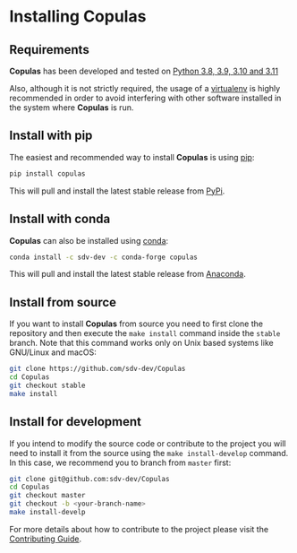 # Installing Copulas

## Requirements

**Copulas** has been developed and tested on
[Python 3.8, 3.9, 3.10 and 3.11](https://www.python.org/downloads/)

Also, although it is not strictly required, the usage of a [virtualenv](
https://virtualenv.pypa.io/en/latest/) is highly recommended in order to avoid
interfering with other software installed in the system where **Copulas** is run.

## Install with pip

The easiest and recommended way to install **Copulas** is using [pip](
https://pip.pypa.io/en/stable/):

```bash
pip install copulas
```

This will pull and install the latest stable release from [PyPi](https://pypi.org/).

## Install with conda

**Copulas** can also be installed using [conda](https://docs.conda.io/en/latest/):

```bash
conda install -c sdv-dev -c conda-forge copulas
```

This will pull and install the latest stable release from [Anaconda](https://anaconda.org/).

## Install from source

If you want to install **Copulas** from source you need to first clone the repository
and then execute the `make install` command inside the `stable` branch. Note that this
command works only on Unix based systems like GNU/Linux and macOS:

```bash
git clone https://github.com/sdv-dev/Copulas
cd Copulas
git checkout stable
make install
```

## Install for development

If you intend to modify the source code or contribute to the project you will need to
install it from the source using the `make install-develop` command. In this case, we
recommend you to branch from `master` first:

```bash
git clone git@github.com:sdv-dev/Copulas
cd Copulas
git checkout master
git checkout -b <your-branch-name>
make install-develp
```

For more details about how to contribute to the project please visit the [Contributing Guide](
CONTRIBUTING.rst).
